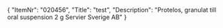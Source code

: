 {
  "ItemNr": "020456",
  "Title": "test",
  "Description": "Protelos, granulat till oral suspension 2 g Servier Sverige AB"
}